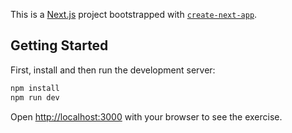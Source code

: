 This is a [Next.js](https://nextjs.org/) project bootstrapped with [`create-next-app`](https://github.com/vercel/next.js/tree/canary/packages/create-next-app).

## Getting Started

First, install and then run the development server:

```bash
npm install
npm run dev
```

Open [http://localhost:3000](http://localhost:3000) with your browser to see the exercise.

